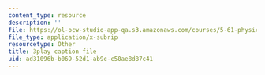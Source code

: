 ```yaml
---
content_type: resource
description: ''
file: https://ol-ocw-studio-app-qa.s3.amazonaws.com/courses/5-61-physical-chemistry-fall-2017/ad31096bb06952d1ab9cc50ae8d87c41_zR6vXHHQZZA.vtt
file_type: application/x-subrip
resourcetype: Other
title: 3play caption file
uid: ad31096b-b069-52d1-ab9c-c50ae8d87c41
---
```

